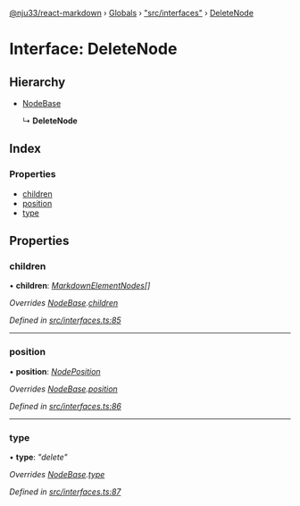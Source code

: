 [@nju33/react-markdown](../README.md) › [Globals](../globals.md) › ["src/interfaces"](../modules/_src_interfaces_.md) › [DeleteNode](_src_interfaces_.deletenode.md)

# Interface: DeleteNode

## Hierarchy

* [NodeBase](_src_interfaces_.nodebase.md)

  ↳ **DeleteNode**

## Index

### Properties

* [children](_src_interfaces_.deletenode.md#children)
* [position](_src_interfaces_.deletenode.md#position)
* [type](_src_interfaces_.deletenode.md#type)

## Properties

###  children

• **children**: *[MarkdownElementNodes](../modules/_src_interfaces_.md#markdownelementnodes)[]*

*Overrides [NodeBase](_src_interfaces_.nodebase.md).[children](_src_interfaces_.nodebase.md#optional-children)*

*Defined in [src/interfaces.ts:85](https://github.com/nju33/react-markdown/blob/3889a1e/src/interfaces.ts#L85)*

___

###  position

• **position**: *[NodePosition](_src_interfaces_.nodeposition.md)*

*Overrides [NodeBase](_src_interfaces_.nodebase.md).[position](_src_interfaces_.nodebase.md#position)*

*Defined in [src/interfaces.ts:86](https://github.com/nju33/react-markdown/blob/3889a1e/src/interfaces.ts#L86)*

___

###  type

• **type**: *"delete"*

*Overrides [NodeBase](_src_interfaces_.nodebase.md).[type](_src_interfaces_.nodebase.md#type)*

*Defined in [src/interfaces.ts:87](https://github.com/nju33/react-markdown/blob/3889a1e/src/interfaces.ts#L87)*
